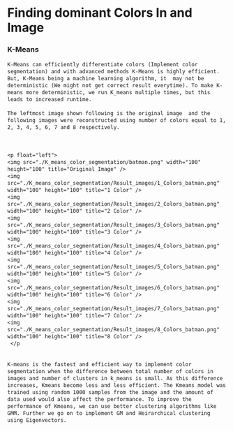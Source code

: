 # Finding dominant Colors In and Image

### K-Means

    K-Means can efficiently differentiate colors (Implement color segmentation) and with advanced methods K-Means is highly efficient. But, K-Means being a machine learning algorithm, it  may not be deterministic (We might not get correct result everytime). To make K-means more deterministic, we run K_means multiple times, but this leads to increased runtime.
    
    The leftmost image shown following is the original image  and the following images were reconstructed using number of colors equal to 1, 2, 3, 4, 5, 6, 7 and 8 respectively.
    
    
   
    <p float="left">
    <img src="./K_means_color_segmentation/batman.png" width="100" height="100" title="Original Image" />
    <img src="./K_means_color_segmentation/Result_images/1_Colors_batman.png" width="100" height="100" title="1 Color" />
    <img src="./K_means_color_segmentation/Result_images/2_Colors_batman.png" width="100" height="100" title="2 Color" />
    <img src="./K_means_color_segmentation/Result_images/3_Colors_batman.png" width="100" height="100" title="3 Color" />
    <img src="./K_means_color_segmentation/Result_images/4_Colors_batman.png" width="100" height="100" title="4 Color" />
    <img src="./K_means_color_segmentation/Result_images/5_Colors_batman.png" width="100" height="100" title="5 Color" />
    <img src="./K_means_color_segmentation/Result_images/6_Colors_batman.png" width="100" height="100" title="6 Color" />
    <img src="./K_means_color_segmentation/Result_images/7_Colors_batman.png" width="100" height="100" title="7 Color" />
    <img src="./K_means_color_segmentation/Result_images/8_Colors_batman.png" width="100" height="100" title="8 Color" />
     </p
    
    
    K-means is the fastest and efficient way to implement color segmentation when the difference between total number of colors in images and number of clusters in k_means is small. As this difference increases, Kmeans become less and less efficient. The Kmeans model was trained using random 1000 samples from the image and the amount of data used would also affect the performance. To improve the performance of Kmeans, we can use better clustering algorithms like GMM. Further we go on to implement GM and Heirarchical clustering using Eigenvectors.
